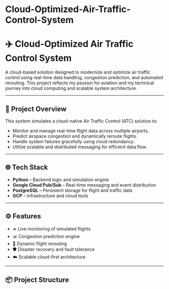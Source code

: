 # Cloud-Optimized-Air-Traffic-Control-System
# ✈️ Cloud-Optimized Air Traffic Control System

A cloud-based solution designed to modernize and optimize air traffic control using real-time data handling, congestion prediction, and automated rerouting. This project reflects my passion for aviation and my technical journey into cloud computing and scalable system architecture.

---

## 🚀 Project Overview

This system simulates a cloud-native Air Traffic Control (ATC) solution to:

- Monitor and manage real-time flight data across multiple airports.
- Predict airspace congestion and dynamically reroute flights.
- Handle system failures gracefully using cloud redundancy.
- Utilize scalable and distributed messaging for efficient data flow.

---

## 🌐 Tech Stack

- **Python** – Backend logic and simulation engine
- **Google Cloud Pub/Sub** – Real-time messaging and event distribution
- **PostgreSQL** – Persistent storage for flight and traffic data
- **GCP** – Infrastructure and cloud tools

---

## ⚙️ Features

- ✈️ Live monitoring of simulated flights
- 📊 Congestion prediction engine
- 🔁 Dynamic flight rerouting
- 🛡️ Disaster recovery and fault tolerance
- ☁️ Scalable cloud-first architecture

---

## 📦 Project Structure

